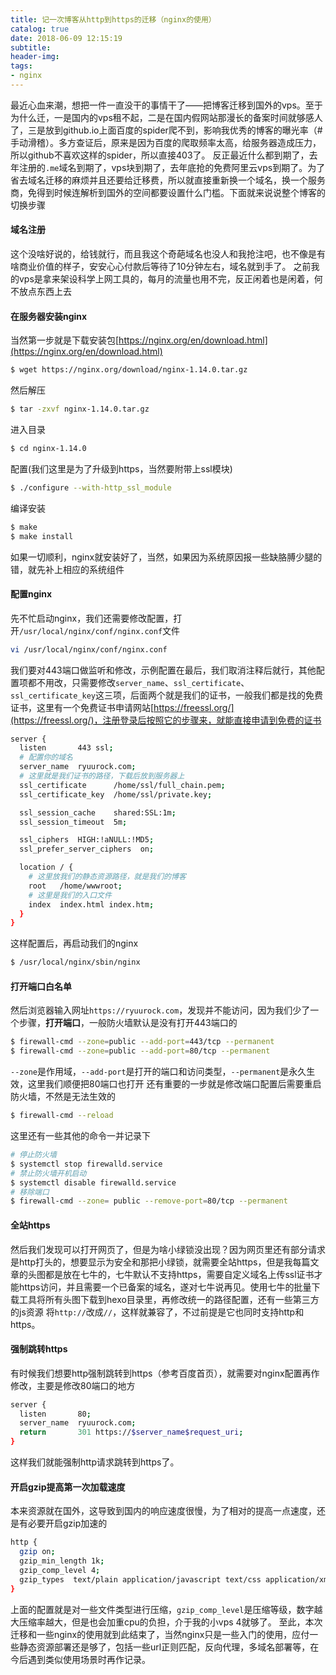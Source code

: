 ```yaml
---
title: 记一次博客从http到https的迁移（nginx的使用）
catalog: true
date: 2018-06-09 12:15:19
subtitle:
header-img:
tags:
- nginx
---
```

最近心血来潮，想把一件一直没干的事情干了——把博客迁移到国外的vps。至于为什么迁，一是国内的vps租不起，二是在国内假网站那漫长的备案时间就够感人了，三是放到github.io上面百度的spider爬不到，影响我优秀的博客的曝光率（#手动滑稽）。多方查证后，原来是因为百度的爬取频率太高，给服务器造成压力，所以github不喜欢这样的spider，所以直接403了。
反正最近什么都到期了，去年注册的`.me`域名到期了，vps块到期了，去年底抢的免费阿里云vps到期了。为了省去域名迁移的麻烦并且还要给迁移费，所以就直接重新换一个域名，换一个服务商，免得到时候连解析到国外的空间都要设置什么门槛。下面就来说说整个博客的切换步骤
#### 域名注册
这个没啥好说的，给钱就行，而且我这个奇葩域名也没人和我抢注吧，也不像是有啥商业价值的样子，安安心心付款后等待了10分钟左右，域名就到手了。
之前我的vps是拿来架设科学上网工具的，每月的流量也用不完，反正闲着也是闲着，何不放点东西上去
#### 在服务器安装nginx
当然第一步就是下载安装包[https://nginx.org/en/download.html](https://nginx.org/en/download.html)
```bash
$ wget https://nginx.org/download/nginx-1.14.0.tar.gz
```
然后解压
```bash
$ tar -zxvf nginx-1.14.0.tar.gz
```
进入目录
```bash
$ cd nginx-1.14.0
```
配置(我们这里是为了升级到https，当然要附带上ssl模块)
```bash
$ ./configure --with-http_ssl_module 
```
编译安装
```bash
$ make
$ make install
```
如果一切顺利，nginx就安装好了，当然，如果因为系统原因报一些缺胳膊少腿的错，就先补上相应的系统组件
#### 配置nginx
先不忙启动nginx，我们还需要修改配置，打开`/usr/local/nginx/conf/nginx.conf`文件
```bash
vi /usr/local/nginx/conf/nginx.conf
```
我们要对443端口做监听和修改，示例配置在最后，我们取消注释后就行，其他配置项都不用改，只需要修改`server_name`、`ssl_certificate`、`ssl_certificate_key`这三项，后面两个就是我们的证书，一般我们都是找的免费证书，这里有一个免费证书申请网站[https://freessl.org/](https://freessl.org/)，注册登录后按照它的步骤来，就能直接申请到免费的证书
```bash
server {
  listen       443 ssl;
  # 配置你的域名
  server_name  ryuurock.com;
  # 这里就是我们证书的路径，下载后放到服务器上
  ssl_certificate      /home/ssl/full_chain.pem;
  ssl_certificate_key  /home/ssl/private.key;

  ssl_session_cache    shared:SSL:1m;
  ssl_session_timeout  5m;

  ssl_ciphers  HIGH:!aNULL:!MD5;
  ssl_prefer_server_ciphers  on;

  location / {
    # 这里放我们的静态资源路径，就是我们的博客
    root   /home/wwwroot;
    # 这里是我们的入口文件
    index  index.html index.htm;
  }
}

```
这样配置后，再启动我们的nginx
```bash
$ /usr/local/nginx/sbin/nginx
```
#### 打开端口白名单
然后浏览器输入网址`https://ryuurock.com`，发现并不能访问，因为我们少了一个步骤，**打开端口**，一般防火墙默认是没有打开443端口的
```bash
$ firewall-cmd --zone=public --add-port=443/tcp --permanent
$ firewall-cmd --zone=public --add-port=80/tcp --permanent
```
`--zone`是作用域，`--add-port`是打开的端口和访问类型，`--permanent`是永久生效，这里我们顺便把80端口也打开
还有重要的一步就是修改端口配置后需要重启防火墙，不然是无法生效的
```bash
$ firewall-cmd --reload
```
这里还有一些其他的命令一并记录下
```bash
# 停止防火墙
$ systemctl stop firewalld.service
# 禁止防火墙开机启动
$ systemctl disable firewalld.service
# 移除端口
$ firewall-cmd --zone= public --remove-port=80/tcp --permanent
```
#### 全站https
然后我们发现可以打开网页了，但是为啥小绿锁没出现？因为网页里还有部分请求是http打头的，想要显示为安全和那把小绿锁，就需要全站https，但是我每篇文章的头图都是放在七牛的，七牛默认不支持https，需要自定义域名上传ssl证书才能https访问，并且需要一个已备案的域名，遂对七牛说再见。使用七牛的批量下载工具将所有头图下载到hexo目录里，再修改统一的路径配置，还有一些第三方的js资源 将`http://`改成`//`，这样就兼容了，不过前提是它也同时支持http和https。

#### 强制跳转https
有时候我们想要http强制跳转到https（参考百度首页），就需要对nginx配置再作修改，主要是修改80端口的地方
```bash
server {
  listen       80;
  server_name  ryuurock.com;
  return       301 https://$server_name$request_uri;
}
```
这样我们就能强制http请求跳转到https了。
#### 开启gzip提高第一次加载速度
本来资源就在国外，这导致到国内的响应速度很慢，为了相对的提高一点速度，还是有必要开启gzip加速的
```bash
http {
  gzip on;
  gzip_min_length 1k;
  gzip_comp_level 4;
  gzip_types  text/plain application/javascript text/css application/xml text/javascript application/x-httpd-php image/jpeg image/gif;
}
```
上面的配置就是对一些文件类型进行压缩，`gzip_comp_level`是压缩等级，数字越大压缩率越大，但是也会加重cpu的负担，介于我的小vps 4就够了。
至此，本次迁移和一些nginx的使用就到此结束了，当然nginx只是一些入门的使用，应付一些静态资源部署还是够了，包括一些url正则匹配，反向代理，多域名部署等，在今后遇到类似使用场景时再作记录。
